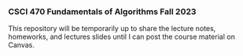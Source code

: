 ### CSCI 470 Fundamentals of Algorithms Fall 2023 

This repository will be temporarily up to share the lecture notes, homeworks, and lectures slides until I can post the course material on Canvas. 


